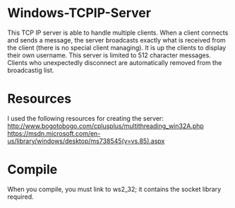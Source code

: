 # Windows-TCPIP-Server
This TCP IP server is able to handle multiple clients. When a client connects and sends a message, the server broadcasts exactly what is received from the client (there is no special client managing). It is up the clients to display their own username. This server is limited to 512 character messages. Clients who unexpectedly disconnect are automatically removed from the broadcastig list. 
# Resources
I used the following resources for creating the server:<br/>
http://www.bogotobogo.com/cplusplus/multithreading_win32A.php<br/>
https://msdn.microsoft.com/en-us/library/windows/desktop/ms738545(v=vs.85).aspx<br/>
# Compile
When you compile, you must link to ws2_32; it contains the socket library required. 
